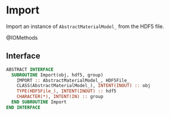 # Import

Import an instance of `AbstractMaterialModel_` from the HDF5 file.

<span class="badge badge--secondary"> @IOMethods </span>

## Interface

```fortran
ABSTRACT INTERFACE
  SUBROUTINE Import(obj, hdf5, group)
    IMPORT :: AbstractMaterialModel_, HDF5File_
    CLASS(AbstractMaterialModel_), INTENT(INOUT) :: obj
    TYPE(HDF5File_), INTENT(INOUT) :: hdf5
    CHARACTER(*), INTENT(IN) :: group
  END SUBROUTINE Import
END INTERFACE
```
